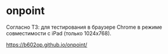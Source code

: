 # onpoint

Согласно ТЗ: для тестирования в браузере Chrome в режиме совместимости с iPad (только 1024x768).

https://b602op.github.io/onpoint/
